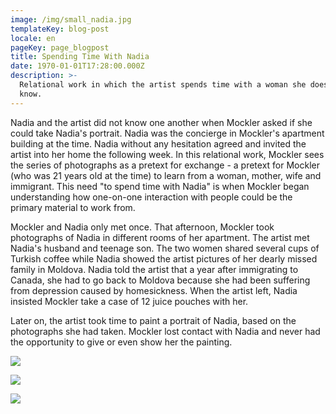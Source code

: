 ```yaml
---
image: /img/small_nadia.jpg
templateKey: blog-post
locale: en
pageKey: page_blogpost
title: Spending Time With Nadia
date: 1970-01-01T17:28:00.000Z
description: >-
  Relational work in which the artist spends time with a woman she does not
  know.
---
```

Nadia and the artist did not know one another when Mockler asked if she could take Nadia's portrait. Nadia was the concierge in Mockler's apartment building at the time. Nadia without any hesitation agreed and invited the artist into her home the following week. In this relational work, Mockler sees the series of photographs as a pretext for exchange - a pretext for Mockler (who was 21 years old at the time) to learn from a woman, mother, wife and immigrant. This need "to spend time with Nadia" is when Mockler began understanding how one-on-one interaction with people could be the primary material to work from.

Mockler and Nadia only met once. That afternoon, Mockler took photographs of Nadia in different rooms of her apartment. The artist met Nadia's husband and teenage son. The two women shared several cups of Turkish coffee while Nadia showed the artist pictures of her dearly missed family in Moldova. Nadia told the artist that a year after immigrating to Canada, she had to go back to Moldova because she had been suffering from depression caused by homesickness. When the artist left, Nadia insisted Mockler take a case of 12 juice pouches with her. 

Later on, the artist took time to paint a portrait of Nadia, based on the photographs she had taken. Mockler lost contact with Nadia and never had the opportunity to give or even show her the painting.

![](/img/img_1812.jpg)

![](/img/img_1734.jpg)

![](/img/3d-24854_squeezie-apple-strawberry-blueberry_mickey_uk_it.jpg)
